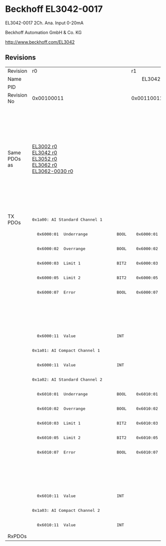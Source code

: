 # Beckhoff EL3042-0017

EL3042-0017 2Ch. Ana. Input 0-20mA

Beckhoff Automation GmbH & Co. KG

http://www.beckhoff.com/EL3042

## Revisions
<table>
<tr >
<td>Revision</td>
<td>r0</td>
<td>r1</td>
<td>r2</td>
<td>r3</td>
<td>r4</td>
<td>r5</td>
<td>r6</td>
</tr>
<tr >
<td>Name</td>
<td colspan=7 align="center">EL3042-0017 2Ch. Ana. Input 0-20mA</td>
</tr>
<tr >
<td>PID</td>
<td colspan=7 align="center">0x0be23052</td>
</tr>
<tr >
<td>Revision No</td>
<td>0x00100011</td>
<td>0x00110011</td>
<td>0x00120011</td>
<td>0x00130011</td>
<td>0x00140011</td>
<td>0x00150011</td>
<td>0x00160011</td>
</tr>
<tr >
<td>Same PDOs as</td>
<td><a href="EL3002">EL3002 r0</a><br/><a href="EL3042">EL3042 r0</a><br/><a href="EL3052">EL3052 r0</a><br/><a href="EL3062">EL3062 r0</a><br/><a href="EL3062-0030">EL3062-0030 r0</a></td>
<td colspan=3 align="center"><a href="EL3002">EL3002 r1</a><br/><a href="EL3002">EL3002 r2</a><br/><a href="EL3002">EL3002 r3</a><br/><a href="EL3012">EL3012 r0</a><br/><a href="EL3012">EL3012 r1</a><br/><a href="EL3022">EL3022 r0</a><br/><a href="EL3022">EL3022 r1</a><br/><a href="EL3042">EL3042 r1</a><br/><a href="EL3042">EL3042 r2</a><br/><a href="EL3052">EL3052 r1</a><br/><a href="EL3052">EL3052 r2</a><br/><a href="EL3062">EL3062 r1</a><br/><a href="EL3062">EL3062 r2</a><br/><a href="EL3062-0030">EL3062-0030 r1</a><br/><a href="EL3062-0030">EL3062-0030 r2</a><br/><a href="EL3062-0030">EL3062-0030 r3</a></td>
<td colspan=2 align="center"><a href="EL3002">EL3002 r4</a><br/><a href="EL3002">EL3002 r5</a><br/><a href="EL3012">EL3012 r2</a><br/><a href="EL3012">EL3012 r3</a><br/><a href="EL3012">EL3012 r4</a><br/><a href="EL3022">EL3022 r2</a><br/><a href="EL3022">EL3022 r3</a><br/><a href="EL3022">EL3022 r4</a><br/><a href="EL3042">EL3042 r3</a><br/><a href="EL3042">EL3042 r4</a><br/><a href="EL3052">EL3052 r3</a><br/><a href="EL3052">EL3052 r4</a><br/><a href="EL3062">EL3062 r3</a><br/><a href="EL3062">EL3062 r4</a><br/><a href="EL3062-0015">EL3062-0015 r0</a><br/><a href="EL3062-0030">EL3062-0030 r4</a><br/><a href="EL3062-0030">EL3062-0030 r5</a></td>
<td><a href="EL3002">EL3002 r6</a><br/><a href="EL3042">EL3042 r5</a><br/><a href="EL3052">EL3052 r5</a><br/><a href="EL3062">EL3062 r5</a><br/><a href="EL3062-0030">EL3062-0030 r6</a><br/><a href="EL3062-0030">EL3062-0030 r7</a></td>
</tr>
<tr class="txpdo pdosection">
<td rowspan=22 valign=top>TX PDOs</td>
<td colspan=7 align="left"><pre>0x1a00: AI Standard Channel 1</pre></td>
<td></td>
</tr>
<tr class="txpdo">
<td><pre>  0x6000:01  Underrange            BOOL</pre></td>
<td colspan=6 align="left"><pre>  0x6000:01  Status__Underrange    BOOL</pre></td>
</tr>
<tr class="txpdo">
<td><pre>  0x6000:02  Overrange             BOOL</pre></td>
<td colspan=6 align="left"><pre>  0x6000:02  Status__Overrange     BOOL</pre></td>
</tr>
<tr class="txpdo">
<td><pre>  0x6000:03  Limit 1               BIT2</pre></td>
<td colspan=6 align="left"><pre>  0x6000:03  Status__Limit 1       BIT2</pre></td>
</tr>
<tr class="txpdo">
<td><pre>  0x6000:05  Limit 2               BIT2</pre></td>
<td colspan=6 align="left"><pre>  0x6000:05  Status__Limit 2       BIT2</pre></td>
</tr>
<tr class="txpdo">
<td><pre>  0x6000:07  Error                 BOOL</pre></td>
<td colspan=6 align="left"><pre>  0x6000:07  Status__Error         BOOL</pre></td>
</tr>
<tr class="txpdo">
<td colspan=4 align="left"></td>
<td colspan=3 align="left"><pre>  0x6000:0f  Status__TxPDO State   BOOL</pre></td>
</tr>
<tr class="txpdo">
<td colspan=4 align="left"></td>
<td colspan=3 align="left"><pre>  0x6000:10  Status__TxPDO Toggle  BOOL</pre></td>
</tr>
<tr class="txpdo">
<td colspan=7 align="left"><pre>  0x6000:11  Value                 INT</pre></td>
</tr>
<tr class="txpdo pdosection">
<td colspan=7 align="left"><pre>0x1a01: AI Compact Channel 1</pre></td>
</tr>
<tr class="txpdo">
<td colspan=7 align="left"><pre>  0x6000:11  Value                 INT</pre></td>
</tr>
<tr class="txpdo pdosection">
<td colspan=7 align="left"><pre>0x1a02: AI Standard Channel 2</pre></td>
</tr>
<tr class="txpdo">
<td><pre>  0x6010:01  Underrange            BOOL</pre></td>
<td colspan=6 align="left"><pre>  0x6010:01  Status__Underrange    BOOL</pre></td>
</tr>
<tr class="txpdo">
<td><pre>  0x6010:02  Overrange             BOOL</pre></td>
<td colspan=6 align="left"><pre>  0x6010:02  Status__Overrange     BOOL</pre></td>
</tr>
<tr class="txpdo">
<td><pre>  0x6010:03  Limit 1               BIT2</pre></td>
<td colspan=6 align="left"><pre>  0x6010:03  Status__Limit 1       BIT2</pre></td>
</tr>
<tr class="txpdo">
<td><pre>  0x6010:05  Limit 2               BIT2</pre></td>
<td colspan=6 align="left"><pre>  0x6010:05  Status__Limit 2       BIT2</pre></td>
</tr>
<tr class="txpdo">
<td><pre>  0x6010:07  Error                 BOOL</pre></td>
<td colspan=6 align="left"><pre>  0x6010:07  Status__Error         BOOL</pre></td>
</tr>
<tr class="txpdo">
<td colspan=4 align="left"></td>
<td colspan=3 align="left"><pre>  0x6010:0f  Status__TxPDO State   BOOL</pre></td>
</tr>
<tr class="txpdo">
<td colspan=4 align="left"></td>
<td colspan=3 align="left"><pre>  0x6010:10  Status__TxPDO Toggle  BOOL</pre></td>
</tr>
<tr class="txpdo">
<td colspan=7 align="left"><pre>  0x6010:11  Value                 INT</pre></td>
</tr>
<tr class="txpdo pdosection">
<td colspan=7 align="left"><pre>0x1a03: AI Compact Channel 2</pre></td>
</tr>
<tr class="txpdo">
<td colspan=7 align="left"><pre>  0x6010:11  Value                 INT</pre></td>
</tr>
<tr >
<td>RxPDOs</td>
<td colspan=7 align="left"></td>
</tr>
</table>
